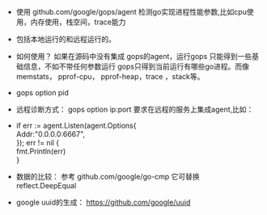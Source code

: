 *  使用 github.com/google/gops/agent 检测go实现进程性能参数,比如cpu使用，内存使用，栈空间，trace能力
*  包括本地运行的和远程运行的。
*  如何使用？ 如果在源码中没有集成 gops的agent，运行gops 只能得到一些基础信息，不如不带任何参数运行 gops只得到当前运行有哪些go进程。而像 memstats， pprof-cpu， pprof-heap，trace ，stack等。
*  gops option pid
*  远程诊断方式： gops option ip:port 要求在远程的服务上集成agent,比如：
*   if err := agent.Listen(agent.Options{ \
		Addr:"0.0.0.0:6667", \
	 }); err != nil { \
        fmt.Println(err)\
    }

* 数据的比较： 参考 github.com/google/go-cmp 它可替换 reflect.DeepEqual
* google uuid的生成： https://github.com/google/uuid